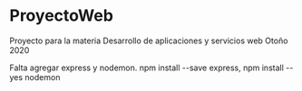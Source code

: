 # ProyectoWeb
Proyecto para la materia Desarrollo de aplicaciones y servicios web Otoño 2020


Falta agregar express y nodemon.
npm install --save express,
npm install --yes nodemon
